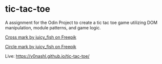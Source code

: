 # tic-tac-toe

A assignment for the Odin Project to create a tic tac toe game utilizing DOM manipulation, module patterns, and game logic.

<a href="https://www.freepik.com/free-vector/check-mark-cross-squares-set-four_411786598.htm#fromView=search&page=4&position=19&uuid=8dfbcbd6-1715-4ec2-8e2d-50181dbc3f4a&query=Hand+Drawn+tic+tac+toe">Cross mark by juicy_fish on Freepik</a>

<a href="https://www.freepik.com/free-vector/black-hand-drawn-circles-set_198028695.htm#fromView=search&page=1&position=30&uuid=1c25220e-1586-4944-951e-28551208791d&query=Hand+Drawn+Circle">Circle mark by juicy_fish on Freepik</a>

Live: https://v0nashl.github.io/tic-tac-toe/
